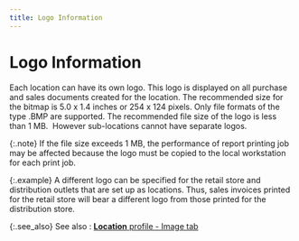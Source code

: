 ```yaml
---
title: Logo Information
---
```


# Logo Information


Each location can have its own logo. This logo is displayed on all purchase  and sales documents created for the location. The recommended size for  the bitmap is 5.0 x 1.4 inches or 254 x 124 pixels. Only file formats  of the type .BMP are supported. The recommended file size of the logo  is less than 1 MB.  However  sub-locations cannot have separate logos.


{:.note}
If  the file size exceeds 1 MB, the performance of report printing job may  be affected because the logo must be copied to the local workstation for  each print job.


{:.example}
A different logo can be specified for the  retail store and distribution outlets that are set up as locations. Thus,  sales invoices printed for the retail store will bear a different logo  from those printed for the distribution store.


{:.see_also}
See also
: [**Location**  profile - Image tab]({{site.sc_baseurl}}/options/locations-and-sub-locations/set-up-locations/location_profile_-_image.html)
